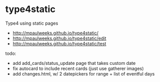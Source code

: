 # type4static
Type4 using static pages

- http://mpaulweeks.github.io/type4static/
- http://mpaulweeks.github.io/type4static/edit
- http://mpaulweeks.github.io/type4static/test

todo:
- add add_cards/status_update page that takes custom date
- fix autocard to include recent cards (just use gatherer images)
- add changes.html, w/ 2 datepickers for range + list of eventful days

